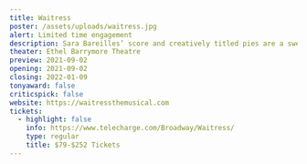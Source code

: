 ```yaml
---
title: Waitress
poster: /assets/uploads/waitress.jpg
alert: Limited time engagement
description: Sara Bareilles’ score and creatively titled pies are a sweet combination.
theater: Ethel Barrymore Theatre
preview: 2021-09-02
opening: 2021-09-02
closing: 2022-01-09
tonyaward: false
criticspick: false
website: https://waitressthemusical.com
tickets:
  - highlight: false
    info: https://www.telecharge.com/Broadway/Waitress/
    type: regular
    title: $79-$252 Tickets
---
```

